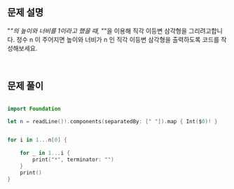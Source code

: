 
## 문제 설명
"*"의 높이와 너비를 1이라고 했을 때, "*"을 이용해 직각 이등변 삼각형을 그리려고합니다. 정수 n 이 주어지면 높이와 너비가 n 인 직각 이등변 삼각형을 출력하도록 코드를 작성해보세요.

<br>

## 문제 풀이

```swift

import Foundation

let n = readLine()!.components(separatedBy: [" "]).map { Int($0)! }


for i in 1...n[0] {
    
    for _ in 1...i {
        print("*", terminator: "")
    }
    print()
}
```

